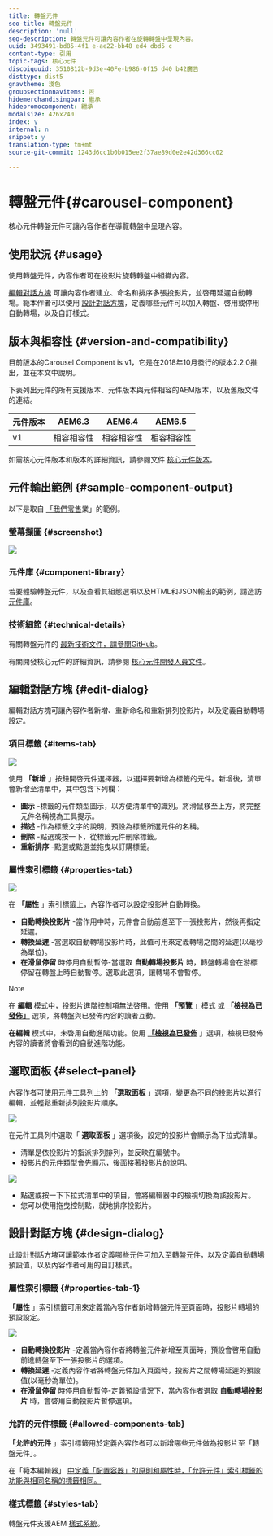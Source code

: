```yaml
---
title: 轉盤元件
seo-title: 轉盤元件
description: 'null'
seo-description: 轉盤元件可讓內容作者在旋轉轉盤中呈現內容。
uuid: 3493491-bd85-4f1 e-ae22-bb48 ed4 dbd5 c
content-type: 引用
topic-tags: 核心元件
discoiquuid: 3510812b-9d3e-40Fe-b986-0f15 d40 b42廣告
disttype: dist5
gnavtheme: 淺色
groupsectionnavitems: 否
hidemerchandisingbar: 繼承
hidepromocomponent: 繼承
modalsize: 426x240
index: y
internal: n
snippet: y
translation-type: tm+mt
source-git-commit: 1243d6cc1b0b015ee2f37ae89d0e2e42d366cc02

---
```



# 轉盤元件{#carousel-component}

核心元件轉盤元件可讓內容作者在導覽轉盤中呈現內容。

## 使用狀況 {#usage}

使用轉盤元件，內容作者可在投影片旋轉轉盤中組織內容。

[編輯對話方塊](#edit-dialog) 可讓內容作者建立、命名和排序多張投影片，並啓用延遲自動轉場。範本作者可以使用 [設計對話方塊](#design-dialog)，定義哪些元件可以加入轉盤、啓用或停用自動轉場，以及自訂樣式。

## 版本與相容性 {#version-and-compatibility}

目前版本的Carousel Component is v1，它是在2018年10月發行的版本2.2.0推出，並在本文中說明。

下表列出元件的所有支援版本、元件版本與元件相容的AEM版本，以及舊版文件的連結。

| 元件版本 | AEM6.3 | AEM6.4 | AEM6.5 |
|--- |--- |--- |--- |
| v1 | 相容相容性 | 相容相容性 | 相容相容性 |

如需核心元件版本和版本的詳細資訊，請參閱文件 [核心元件版本](versions.md)。

## 元件輸出範例 {#sample-component-output}

以下是取自 [「我們零售](https://helpx.adobe.com/experience-manager/6-5/sites/developing/using/we-retail.html)業」的範例。

### 螢幕擷圖 {#screenshot}

![](assets/screenshot_2018-11-28at140433.png)

### 元件庫 {#component-library}

若要體驗轉盤元件，以及查看其組態選項以及HTML和JSON輸出的範例，請造訪 [元件庫](http://opensource.adobe.com/aem-core-wcm-components/library/carousel.html)。

### 技術細節 {#technical-details}

有關轉盤元件的 [最新技術文件，請參閱GitHub](https://github.com/adobe/aem-core-wcm-components/blob/master/content/src/content/jcr_root/apps/core/wcm/components/carousel/v1/carousel)。

有關開發核心元件的詳細資訊，請參閱 [核心元件開發人員文件](developing.md)。

## 編輯對話方塊 {#edit-dialog}

編輯對話方塊可讓內容作者新增、重新命名和重新排列投影片，以及定義自動轉場設定。

### 項目標籤 {#items-tab}

![](assets/screenshot_2018-10-12at102451.png)

使用 **「新增** 」按鈕開啓元件選擇器，以選擇要新增為標籤的元件。新增後，清單會新增至清單中，其中包含下列欄：

* **圖示** -標籤的元件類型圖示，以方便清單中的識別。將滑鼠移至上方，將完整元件名稱視為工具提示。
* **描述** -作為標籤文字的說明，預設為標籤所選元件的名稱。
* **刪除** -點選或按一下，從標籤元件刪除標籤。
* **重新排序** -點選或點選並拖曳以訂購標籤。

### 屬性索引標籤 {#properties-tab}

![](assets/screenshot_2018-11-28at141054.png)

在 **「屬性** 」索引標籤上，內容作者可以設定投影片自動轉換。

* **自動轉換投影片** -當作用中時，元件會自動前進至下一張投影片，然後再指定延遲。
* **轉換延遲** -當選取自動轉場投影片時，此值可用來定義轉場之間的延遲(以毫秒為單位)。
* **在滑鼠停留** 時停用自動暫停-當選取 **自動轉場投影片** 時，轉盤轉場會在游標停留在轉盤上時自動暫停。選取此選項，讓轉場不會暫停。

>[!NOTE]
>
>在 **編輯** 模式中，投影片進階控制項無法啓用。使用 [**「預覽** 」模式](https://helpx.adobe.com/experience-manager/6-5/sites/authoring/using/editing-content.html) 或 **[「檢視為已發佈」](https://helpx.adobe.com/experience-manager/6-5/sites/authoring/using/editing-content.html)** 選項，將轉盤與已發佈內容的讀者互動。
>
>**在編輯** 模式中，未啓用自動進階功能。使用 **[「檢視為已發佈](https://helpx.adobe.com/experience-manager/6-5/sites/authoring/using/editing-content.html)** 」選項，檢視已發佈內容的讀者將會看到的自動進階功能。

## 選取面板 {#select-panel}

內容作者可使用元件工具列上的 **「選取面板** 」選項，變更為不同的投影片以進行編輯，並輕鬆重新排列投影片順序。

![](assets/screenshot_2018-10-11at165417.png)

在元件工具列中選取「 **選取面板** 」選項後，設定的投影片會顯示為下拉式清單。

* 清單是依投影片的指派排列排列，並反映在編號中。
* 投影片的元件類型會先顯示，後面接著投影片的說明。

![](assets/opera_snapshot_2018-11-28141537localhost.png)

* 點選或按一下下拉式清單中的項目，會將編輯器中的檢視切換為該投影片。
* 您可以使用拖曳控制點，就地排序投影片。

## 設計對話方塊 {#design-dialog}

此設計對話方塊可讓範本作者定義哪些元件可加入至轉盤元件，以及定義自動轉場預設值，以及內容作者可用的自訂樣式。

### 屬性索引標籤 {#properties-tab-1}

**「屬性** 」索引標籤可用來定義當內容作者新增轉盤元件至頁面時，投影片轉場的預設設定。

![](assets/screenshot_2018-11-28at141824.png)

* **自動轉換投影片** -定義當內容作者將轉盤元件新增至頁面時，預設會啓用自動前進轉盤至下一張投影片的選項。
* **轉換延遲** -定義內容作者將轉盤元件加入頁面時，投影片之間轉場延遲的預設值(以毫秒為單位)。
* **在滑鼠停留** 時停用自動暫停-定義預設情況下，當內容作者選取 **自動轉場投影片** 時，會啓用自動投影片暫停選項。

### 允許的元件標籤 {#allowed-components-tab}

**「允許的元件** 」索引標籤用於定義內容作者可以新增哪些元件做為投影片至「轉盤元件」。

在「範本編輯器」 [中定義「配置容器」的原則和屬性時，「允許元件」索引標籤的功能與相同名稱的標籤相同。](https://helpx.adobe.com/experience-manager/6-5/sites/authoring/using/templates.html)

### 樣式標籤 {#styles-tab}

轉盤元件支援AEM [樣式系統](authoring.md#component-styling)。